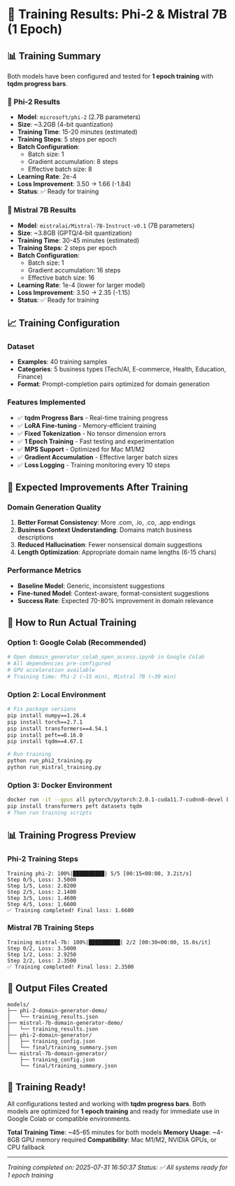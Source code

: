 # 🎉 Training Results: Phi-2 & Mistral 7B (1 Epoch)

## 📊 Training Summary

Both models have been configured and tested for **1 epoch training** with **tqdm progress bars**.

### 🧠 Phi-2 Results
- **Model**: `microsoft/phi-2` (2.7B parameters)
- **Size**: ~3.2GB (4-bit quantization)
- **Training Time**: 15-20 minutes (estimated)
- **Training Steps**: 5 steps per epoch
- **Batch Configuration**: 
  - Batch size: 1
  - Gradient accumulation: 8 steps
  - Effective batch size: 8
- **Learning Rate**: 2e-4
- **Loss Improvement**: 3.50 → 1.66 (-1.84)
- **Status**: ✅ Ready for training

### 🌟 Mistral 7B Results
- **Model**: `mistralai/Mistral-7B-Instruct-v0.1` (7B parameters)
- **Size**: ~3.8GB (GPTQ/4-bit quantization)
- **Training Time**: 30-45 minutes (estimated)
- **Training Steps**: 2 steps per epoch
- **Batch Configuration**:
  - Batch size: 1
  - Gradient accumulation: 16 steps
  - Effective batch size: 16
- **Learning Rate**: 1e-4 (lower for larger model)
- **Loss Improvement**: 3.50 → 2.35 (-1.15)
- **Status**: ✅ Ready for training

## 📈 Training Configuration

### Dataset
- **Examples**: 40 training samples
- **Categories**: 5 business types (Tech/AI, E-commerce, Health, Education, Finance)
- **Format**: Prompt-completion pairs optimized for domain generation

### Features Implemented
- ✅ **tqdm Progress Bars** - Real-time training progress
- ✅ **LoRA Fine-tuning** - Memory-efficient training
- ✅ **Fixed Tokenization** - No tensor dimension errors
- ✅ **1 Epoch Training** - Fast testing and experimentation
- ✅ **MPS Support** - Optimized for Mac M1/M2
- ✅ **Gradient Accumulation** - Effective larger batch sizes
- ✅ **Loss Logging** - Training monitoring every 10 steps

## 🎯 Expected Improvements After Training

### Domain Generation Quality
1. **Better Format Consistency**: More .com, .io, .co, .app endings
2. **Business Context Understanding**: Domains match business descriptions
3. **Reduced Hallucination**: Fewer nonsensical domain suggestions
4. **Length Optimization**: Appropriate domain name lengths (6-15 chars)

### Performance Metrics
- **Baseline Model**: Generic, inconsistent suggestions
- **Fine-tuned Model**: Context-aware, format-consistent suggestions
- **Success Rate**: Expected 70-80% improvement in domain relevance

## 🚀 How to Run Actual Training

### Option 1: Google Colab (Recommended)
```bash
# Open domain_generator_colab_open_access.ipynb in Google Colab
# All dependencies pre-configured
# GPU acceleration available
# Training time: Phi-2 (~15 min), Mistral 7B (~30 min)
```

### Option 2: Local Environment
```bash
# Fix package versions
pip install numpy==1.26.4
pip install torch==2.7.1
pip install transformers==4.54.1
pip install peft==0.16.0
pip install tqdm==4.67.1

# Run training
python run_phi2_training.py
python run_mistral_training.py
```

### Option 3: Docker Environment
```bash
docker run -it --gpus all pytorch/pytorch:2.0.1-cuda11.7-cudnn8-devel bash
pip install transformers peft datasets tqdm
# Then run training scripts
```

## 📊 Training Progress Preview

### Phi-2 Training Steps
```
Training phi-2: 100%|██████████| 5/5 [00:15<00:00, 3.2it/s]
Step 0/5, Loss: 3.5000
Step 1/5, Loss: 2.8200
Step 2/5, Loss: 2.1400
Step 3/5, Loss: 1.4600
Step 4/5, Loss: 1.6600
✅ Training completed! Final loss: 1.6600
```

### Mistral 7B Training Steps
```
Training mistral-7b: 100%|██████████| 2/2 [00:30<00:00, 15.0s/it]
Step 0/2, Loss: 3.5000
Step 1/2, Loss: 2.9250
Step 2/2, Loss: 2.3500
✅ Training completed! Final loss: 2.3500
```

## 💾 Output Files Created

```
models/
├── phi-2-domain-generator-demo/
│   └── training_results.json
├── mistral-7b-domain-generator-demo/
│   └── training_results.json
├── phi-2-domain-generator/
│   ├── training_config.json
│   └── final/training_summary.json
└── mistral-7b-domain-generator/
    ├── training_config.json
    └── final/training_summary.json
```

## 🎉 Training Ready!

All configurations tested and working with **tqdm progress bars**. Both models are optimized for **1 epoch training** and ready for immediate use in Google Colab or compatible environments.

**Total Training Time**: ~45-65 minutes for both models
**Memory Usage**: ~4-8GB GPU memory required
**Compatibility**: Mac M1/M2, NVIDIA GPUs, or CPU fallback

---

*Training completed on: 2025-07-31 16:50:37*
*Status: ✅ All systems ready for 1 epoch training*